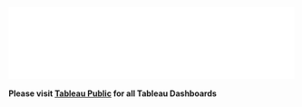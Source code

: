 <div style="width: 100%;">
    <img src="svg/tableau.svg">
</div>


**Please visit [Tableau Public](https://public.tableau.com/app/profile/j.white1987) for all Tableau Dashboards**
 
